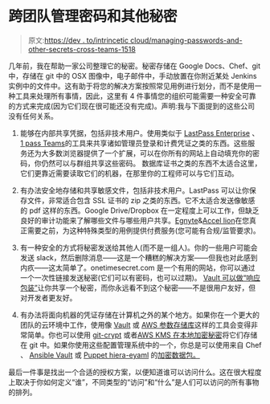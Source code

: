 # 跨团队管理密码和其他秘密

> 原文:[https://dev . to/intrincetic cloud/managing-passwords-and-other-secrets-cross-teams-1518](https://dev.to/intricatecloud/managing-passwords-and-other-secrets-across-teams-1518)

几年前，我在帮助一家公司整理它的秘密。秘密存储在 Google Docs、Chef、git 中，存储在 git 中的 OSX 图像中，电子邮件中，手动放置在你附近某处 Jenkins 实例中的文件中。这有助于将您的解决方案按照常见用例进行划分，而不是使用一种工具来处理所有事情，因此，这里有 4 件事情您的组织可能需要一种安全可靠的方式来完成(因为它们现在很可能还没有完成)。声明:我与下面提到的这些公司没有任何关系。

1.  能够在内部共享凭据，包括非技术用户。使用类似于 [LastPass Enterprise](https://www.lastpass.com/enterprise-password-management) 、[1 pass Teams](https://1password.com/teams/)的工具来共享诸如管理员登录和计费凭证之类的东西。这些服务还为大多数浏览器提供了一个扩展，可以在你所有的网站上自动填充你的密码，你仍然可以与群组共享这些密码。
    数据库证书之类的东西不太适合这里，它们更靠近需要读取它们的机器，在那里你的工程师可以与它们互动。

2.  有办法安全地存储和共享敏感文件，包括非技术用户。LastPass 可以让你保存文件，非常适合包含 SSL 证书的 zip 之类的东西。它不太适合发送像敏感的 pdf 这样的东西。Google Drive/Dropbox 在一定程度上可以工作，但缺乏良好的审计功能来了解哪些文件与哪些用户共享。[Egnyte](https://www.egnyte.com/)&[Accel lion](https://www.accellion.com/platform/simple/secure-file-sharing/)在您真正需要之前，为这种特殊类型的用例提供付费服务(您可能有合规/监管要求)。

3.  有一种安全的方式将秘密发送给其他人(而不是一组人)。你的一些用户可能会发送 slack，然后删除消息——这是一个糟糕的解决方案——但我也对此感到内疚——这太简单了。onetimesecret.com 是一个有用的网站，你可以通过一个一次性链接发送秘密(它们可以有密码，也可以过期)。 [Vault 可以做“响应包装”](https://www.vaultproject.io/docs/concepts/response-wrapping.html)让你共享一个秘密，而你永远看不到这个秘密——不是很用户友好，但对开发者更友好。

4.  有办法将面向机器的凭证存储在计算机之外的某个地方。如果你在一个更大的团队的云环境中工作，使用像 [Vault](https://www.vaultproject.io/) 或 [AWS 参数存储库](https://medium.com/@tdi/ssm-parameter-store-for-keeping-secrets-in-a-structured-way-53a25d48166a)这样的工具会变得非常简单。你也可以使用 [git-crypt](https://www.agwa.name/projects/git-crypt/) 或者[AWS KMS 在本地加密秘密](https://github.com/adieuadieu/aws-kms-thingy)将它们存储在 git 中。如果你使用这些配置管理系统中的一个，你总是可以使用来自 Chef 、 [Ansible Vault](https://serversforhackers.com/c/how-ansible-vault-works) 或 [Puppet hiera-eyaml](https://puppet.com/blog/using-node-side-secrets-puppet) 的[加密数据包。](https://docs.chef.io/knife_data_bag.html)

最后一件事是找出一个合适的授权方案，以便知道谁可以访问什么。这在很大程度上取决于你如何定义“谁”，不同类型的“访问”和“什么”是人们可以访问的所有事物的排列。